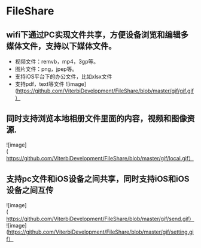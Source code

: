 # FileShare
## wifi下通过PC实现文件共享，方便设备浏览和编辑多媒体文件，支持以下媒体文件。
 * 视频文件：remvb，mp4，3gp等。
 * 图片文件：png，jpep等。
 * 支持iOS平台下的办公文件，比如xlsx文件
 * 支持pdf，text等文件
![image](https://github.com/ViterbiDevelopment/FileShare/blob/master/gif/gif.gif）
## 同时支持浏览本地相册文件里面的内容，视频和图像资源.
![image](https://github.com/ViterbiDevelopment/FileShare/blob/master/gif/local.gif）
## 支持pc文件和iOS设备之间共享，同时支持iOS和iOS设备之间互传
![image](https://github.com/ViterbiDevelopment/FileShare/blob/master/gif/send.gif）
![image](https://github.com/ViterbiDevelopment/FileShare/blob/master/gif/setting.gif）



